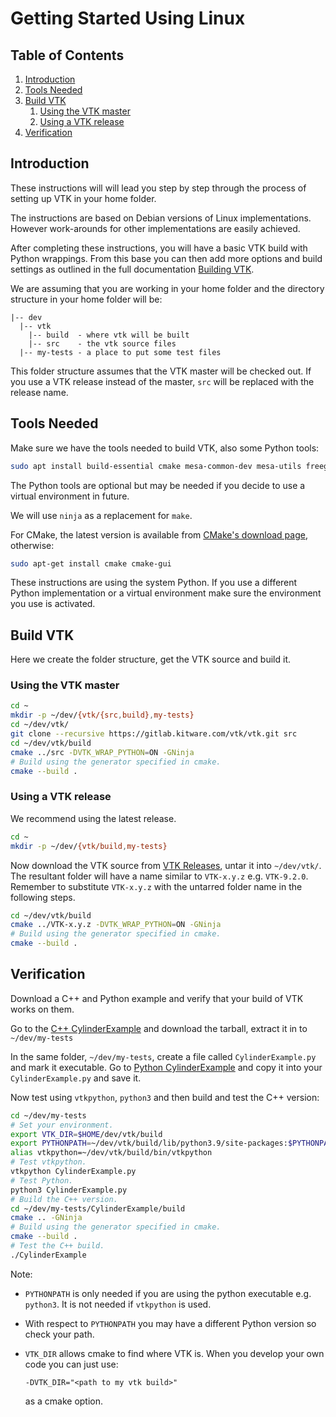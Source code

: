 # Getting Started Using Linux

## Table of Contents

1. [Introduction](#introduction)
2. [Tools Needed](#tools-needed)
3. [Build VTK](#build-vtk)
    1. [Using the VTK master](#using-the-vtk-master)
    2. [Using a VTK release](#using-a-vtk-release)
4. [Verification](#verification)

## Introduction

These instructions will will lead you step by step through the process of setting up VTK in your home folder.

The instructions are based on Debian versions of Linux implementations. However work-arounds for other implementations are easily achieved.

After completing these instructions, you will have a basic VTK build with Python wrappings. From this base you can then add more options and build settings as outlined in the full documentation [Building VTK](./build.md).

We are assuming that you are working in your home folder and the directory structure in your home folder will be:

``` text
|-- dev
  |-- vtk
    |-- build  - where vtk will be built
    |-- src    - the vtk source files
  |-- my-tests - a place to put some test files
```

This folder structure assumes that the VTK master will be checked out. If you use a VTK release instead of the master, `src` will be replaced with the release name.

## Tools Needed

Make sure we have the tools needed to build VTK, also some Python tools:

``` bash
sudo apt install build-essential cmake mesa-common-dev mesa-utils freeglut3-dev python3-dev python3-venv git-core ninja-build
```

The Python tools are optional but may be needed if you decide to use a virtual environment in future.

We will use `ninja` as a replacement for `make`.

For CMake, the latest version is available from [CMake's download page][cmake-download], otherwise:

``` bash
sudo apt-get install cmake cmake-gui
```

These instructions are using the system Python. If you use a different Python implementation or a virtual environment make sure the environment you use is activated.

## Build VTK

Here we create the folder structure, get the VTK source and build it.

### Using the VTK master

``` bash
cd ~
mkdir -p ~/dev/{vtk/{src,build},my-tests}
cd ~/dev/vtk/
git clone --recursive https://gitlab.kitware.com/vtk/vtk.git src
cd ~/dev/vtk/build
cmake ../src -DVTK_WRAP_PYTHON=ON -GNinja
# Build using the generator specified in cmake.
cmake --build .
```

### Using a VTK release

We recommend using the latest release.

``` bash
cd ~
mkdir -p ~/dev/{vtk/build,my-tests}
```

Now download the VTK source from [VTK Releases][vtk-download], untar it into `~/dev/vtk/`. The resultant folder will have a name similar to `VTK-x.y.z` e.g. `VTK-9.2.0`. Remember to substitute `VTK-x.y.z` with the untarred folder name in the following steps.

``` bash
cd ~/dev/vtk/build
cmake ../VTK-x.y.z -DVTK_WRAP_PYTHON=ON -GNinja
# Build using the generator specified in cmake.
cmake --build .
```

## Verification

Download a C++ and Python example and verify that your build of VTK works on them.

Go to the [C++ CylinderExample][cpp-cylinder-example] and download the tarball, extract it in to `~/dev/my-tests`

In the same folder, `~/dev/my-tests`, create a file called `CylinderExample.py` and mark it executable. Go to [Python CylinderExample][python-cylinder-example] and copy it into your `CylinderExample.py` and save it.

Now test using `vtkpython`, `python3` and then build and test the C++ version:

``` bash
cd ~/dev/my-tests
# Set your environment.
export VTK_DIR=$HOME/dev/vtk/build
export PYTHONPATH=~/dev/vtk/build/lib/python3.9/site-packages:$PYTHONPATH
alias vtkpython=~/dev/vtk/build/bin/vtkpython
# Test vtkpython.
vtkpython CylinderExample.py
# Test Python.
python3 CylinderExample.py
# Build the C++ version.
cd ~/dev/my-tests/CylinderExample/build
cmake .. -GNinja
# Build using the generator specified in cmake.
cmake --build .
# Test the C++ build.
./CylinderExample
```

Note:

- `PYTHONPATH` is only needed if you are using the python executable e.g. `python3`. It is not needed if `vtkpython` is used.
- With respect to `PYTHONPATH` you may have a different Python version so check your path.
- `VTK_DIR` allows cmake to find where VTK is. When you develop your own code you can just use:

  ``` text
  -DVTK_DIR="<path to my vtk build>"
  ```

  as a cmake option.

[cmake-download]: https://cmake.org/download/
[cpp-cylinder-example]: https://kitware.github.io/vtk-examples/site/Cxx/GeometricObjects/CylinderExample/
[ninja]: https://ninja-build.org/
[python-cylinder-example]: https://kitware.github.io/vtk-examples/site/Python/GeometricObjects/CylinderExample/
[vtk-download]: https://vtk.org/download/
